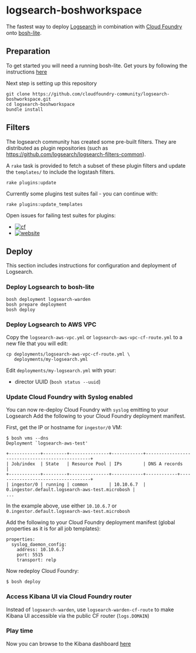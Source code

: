 logsearch-boshworkspace
=======================

The fastest way to deploy [Logsearch](http://www.logsearch.io) in combination with [Cloud Foundry](http://www.cloudfoundry.org) onto [bosh-lite](https://github.com/cloudfoundry/bosh-lite).

Preparation
-----------

To get started you will need a running bosh-lite. Get yours by following the instructions [here](https://github.com/cloudfoundry/bosh-lite#install-bosh-lite)

Next step is setting up this repository

```
git clone https://github.com/cloudfoundry-community/logsearch-boshworkspace.git
cd logsearch-boshworkspace
bundle install
```

Filters
-------

The logsearch community has created some pre-built filters. They are distributed as plugin repositories (such as https://github.com/logsearch/logsearch-filters-common).

A `rake` task is provided to fetch a subset of these plugin filters and update the `templates/` to include the logstash filters.

```
rake plugins:update
```

Currently some plugins test suites fail - you can continue with:

```
rake plugins:update_templates
```

Open issues for failing test suites for plugins:

-	[![cf](https://github-shields.cfapps.io/github/logsearch/logsearch-filters-cf/issues/11.svg)](https://github-shields.cfapps.io/github/logsearch/logsearch-filters-cf/issues/11)
-	[![website](https://github-shields.cfapps.io/github/logsearch/logsearch-for-websites/issues/3.svg)](https://github-shields.cfapps.io/github/logsearch/logsearch-for-websites/issues/3)

Deploy
------

This section includes instructions for configuration and deployment of Logsearch.

### Deploy Logsearch to bosh-lite

```
bosh deployment logsearch-warden
bosh prepare deployment
bosh deploy
```

### Deploy Logsearch to AWS VPC

Copy the `logsearch-aws-vpc.yml` or `logsearch-aws-vpc-cf-route.yml` to a new file that you will edit:

```
cp deployments/logsearch-aws-vpc-cf-route.yml \
   deployments/my-logsearch.yml
```

Edit `deployments/my-logsearch.yml` with your:

-	director UUID (`bosh status --uuid`\)

### Update Cloud Foundry with Syslog enabled

You can now re-deploy Cloud Foundry with `syslog` emitting to your Logsearch Add the following to your Cloud Foundry deployment manifest.

First, get the IP or hostname for `ingestor/0` VM:

```
$ bosh vms --dns
Deployment `logsearch-aws-test'

+------------+---------+---------------+------------+-------------------------------------------------+
| Job/index  | State   | Resource Pool | IPs        | DNS A records                                   |
+------------+---------+---------------+------------+------------+------------------------------------+
| ingestor/0 | running | common        | 10.10.6.7  | 0.ingestor.default.logsearch-aws-test.microbosh |
...
```

In the example above, use either `10.10.6.7` or `0.ingestor.default.logsearch-aws-test.microbosh`

Add the following to your Cloud Foundry deployment manifest (global properties as it is for all job templates):

```
properties:
  syslog_daemon_config:
    address: 10.10.6.7
    port: 5515
    transport: relp
```

Now redeploy Cloud Foundry:

```
$ bosh deploy
```

### Access Kibana UI via Cloud Foundry router

Instead of `logsearch-warden`, use `logsearch-warden-cf-route` to make Kibana UI accessible via the public CF router (`logs.DOMAIN`\)

### Play time

Now you can browse to the Kibana dashboard [here](http://10.244.2.2/_plugin/kibana/index.html#/dashboard/file/logstash.json)
